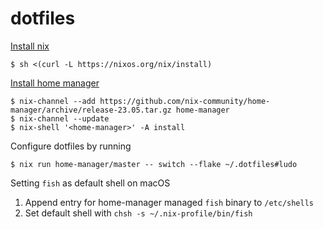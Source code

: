 dotfiles
===

[Install nix](https://nixos.org/download.html#nix-install-macos)

```console
$ sh <(curl -L https://nixos.org/nix/install)
```

[Install home manager](https://nix-community.github.io/home-manager/index.html#sec-install-standalone)

```console
$ nix-channel --add https://github.com/nix-community/home-manager/archive/release-23.05.tar.gz home-manager
$ nix-channel --update
$ nix-shell '<home-manager>' -A install
```

Configure dotfiles by running

```console
$ nix run home-manager/master -- switch --flake ~/.dotfiles#ludo
```

Setting `fish` as default shell on macOS

1. Append entry for home-manager managed `fish` binary to `/etc/shells`
2. Set default shell with `chsh -s ~/.nix-profile/bin/fish`

